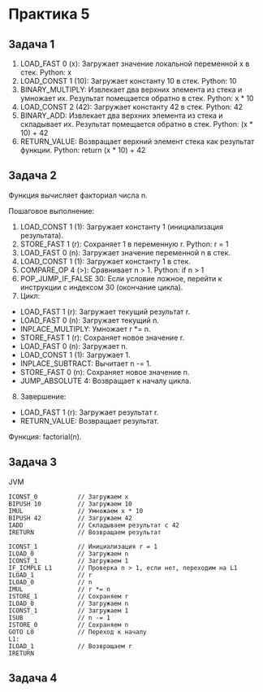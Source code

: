 # Практика 5

## Задача 1

1. LOAD_FAST 0 (x): Загружает значение локальной переменной x в стек.
Python: x
2. LOAD_CONST 1 (10): Загружает константу 10 в стек.
Python: 10
3. BINARY_MULTIPLY: Извлекает два верхних элемента из стека и умножает их. Результат помещается обратно в стек.
Python: x * 10
4. LOAD_CONST 2 (42): Загружает константу 42 в стек.
Python: 42
5. BINARY_ADD: Извлекает два верхних элемента из стека и складывает их. Результат помещается обратно в стек.
Python: (x * 10) + 42
6. RETURN_VALUE: Возвращает верхний элемент стека как результат функции.
Python: return (x * 10) + 42

## Задача 2

Функция вычисляет факториал числа n.

Пошаговое выполнение:

1. LOAD_CONST 1 (1): Загружает константу 1 (инициализация результата).
2. STORE_FAST 1 (r): Сохраняет 1 в переменную r.
Python: r = 1
3. LOAD_FAST 0 (n): Загружает значение переменной n в стек.
4. LOAD_CONST 1 (1): Загружает константу 1 в стек.
5. COMPARE_OP 4 (>): Сравнивает n > 1.
Python: if n > 1
6. POP_JUMP_IF_FALSE 30: Если условие ложное, перейти к инструкции с индексом 30 (окончание цикла).
7. Цикл:
* LOAD_FAST 1 (r): Загружает текущий результат r.
* LOAD_FAST 0 (n): Загружает текущий n.
* INPLACE_MULTIPLY: Умножает r *= n.
* STORE_FAST 1 (r): Сохраняет новое значение r.
* LOAD_FAST 0 (n): Загружает n.
* LOAD_CONST 1 (1): Загружает 1.
* INPLACE_SUBTRACT: Вычитает n -= 1.
* STORE_FAST 0 (n): Сохраняет новое значение n.
* JUMP_ABSOLUTE 4: Возвращает к началу цикла.
8. Завершение:
* LOAD_FAST 1 (r): Загружает результат r.
* RETURN_VALUE: Возвращает результат.
  
Функция: factorial(n).

## Задача 3

JVM

```
ICONST_0           // Загружаем x
BIPUSH 10          // Загружаем 10
IMUL               // Умножаем x * 10
BIPUSH 42          // Загружаем 42
IADD               // Складываем результат с 42
IRETURN            // Возвращаем результат
```
```
ICONST_1           // Инициализация r = 1
ILOAD_0            // Загружаем n
ICONST_1           // Загружаем 1
IF_ICMPLE L1       // Проверка n > 1, если нет, переходим на L1
ILOAD_1            // r
ILOAD_0            // n
IMUL               // r *= n
ISTORE_1           // Сохраняем r
ILOAD_0            // Загружаем n
ICONST_1           // Загружаем 1
ISUB               // n -= 1
ISTORE_0           // Сохраняем n
GOTO L0            // Переход к началу
L1:
ILOAD_1            // Возвращаем r
IRETURN
```

## Задача 4
